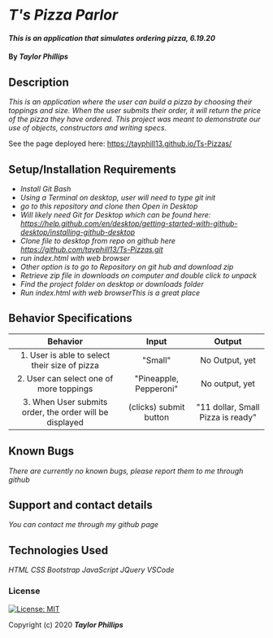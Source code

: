 # _T's Pizza Parlor_

#### _This is an application that simulates ordering pizza, 6.19.20_

#### By _**Taylor Phillips**_

## Description

_This is an application where the user can build a pizza by choosing their toppings and size.  When the user submits their order, it will return the price of the pizza they have ordered.  This project was meant to demonstrate our use of objects, constructors and writing specs._

See the page deployed here:  https://tayphill13.github.io/Ts-Pizzas/

## Setup/Installation Requirements

* _Install Git Bash_
* _Using a Terminal on desktop, user will need to type git init_
* _go to this repository and clone then Open in Desktop_
* _Will likely need Git for Desktop which can be found here: <https://help.github.com/en/desktop/getting-started-with-github-desktop/installing-github-desktop>_
* _Clone file to desktop from repo on github here <https://github.com/tayphill13/Ts-Pizzas.git>_
* _run index.html with web browser_
* _Other option is to go to Repository on git hub and download zip_
* _Retrieve zip file in downloads on computer and double click to unpack_
* _Find the project folder on desktop or downloads folder_
* _Run index.html with web browserThis is a great place_

## Behavior Specifications

| Behavior  | Input | Output  |
| :-------: | :---: | :-----: |
| 1. User is able to select their size of pizza  | "Small"  |   No Output, yet  |
| 2. User can select one of more toppings   |   "Pineapple, Pepperoni"    |     No output, yet   |
| 3. When User submits order, the order will be displayed   |  (clicks) submit button   |   "11 dollar, Small Pizza is ready"  |


## Known Bugs

_There are currently no known bugs, please report them to me through github_

## Support and contact details

_You can contact me through my github page_

## Technologies Used

_HTML_
_CSS_
_Bootstrap_
_JavaScript_
_JQuery_
_VSCode_

### License

[![License: MIT](https://img.shields.io/badge/License-MIT-yellow.svg)](https://opensource.org/licenses/MIT)

Copyright (c) 2020 **_Taylor Phillips_**
